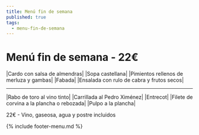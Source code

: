 ```yaml
---
title: Menú fin de semana
published: true
tags:
  - menu-fin-de-semana
---
```


# Menú fin de semana - 22€

|Cardo con salsa de almendras|
|Sopa castellana|
|Pimientos rellenos de merluza y gambas|
|Fabada|
|Ensalada con rulo de cabra y frutos secos|

------

|Rabo de toro al vino tinto|
|Carrillada al Pedro Ximénez|
|Entrecot|
|Filete de corvina a la plancha o rebozada|
|Pulpo a la plancha|

22€ - Vino, gaseosa, agua y postre incluidos

{% include footer-menu.md %}
